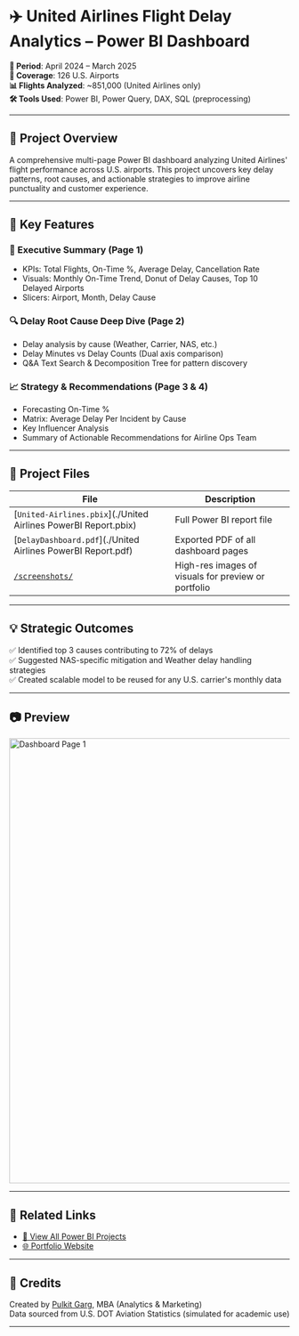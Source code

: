 # ✈️ United Airlines Flight Delay Analytics – Power BI Dashboard

**📅 Period**: April 2024 – March 2025  
**📍 Coverage**: 126 U.S. Airports  
**📊 Flights Analyzed**: ~851,000 (United Airlines only)  
**🛠️ Tools Used**: Power BI, Power Query, DAX, SQL (preprocessing)

---

## 🚀 Project Overview

A comprehensive multi-page Power BI dashboard analyzing United Airlines' flight performance across U.S. airports. This project uncovers key delay patterns, root causes, and actionable strategies to improve airline punctuality and customer experience.

---

## 📌 Key Features

### 📄 Executive Summary (Page 1)
- KPIs: Total Flights, On-Time %, Average Delay, Cancellation Rate
- Visuals: Monthly On-Time Trend, Donut of Delay Causes, Top 10 Delayed Airports
- Slicers: Airport, Month, Delay Cause

### 🔍 Delay Root Cause Deep Dive (Page 2)
- Delay analysis by cause (Weather, Carrier, NAS, etc.)
- Delay Minutes vs Delay Counts (Dual axis comparison)
- Q&A Text Search & Decomposition Tree for pattern discovery

### 📈 Strategy & Recommendations (Page 3 & 4)
- Forecasting On-Time %
- Matrix: Average Delay Per Incident by Cause
- Key Influencer Analysis
- Summary of Actionable Recommendations for Airline Ops Team

---

## 📎 Project Files

| File | Description |
|------|-------------|
| [`United-Airlines.pbix`](./United Airlines PowerBI Report.pbix) | Full Power BI report file |
| [`DelayDashboard.pdf`](./United Airlines PowerBI Report.pdf) | Exported PDF of all dashboard pages |
| [`/screenshots/`](./screenshots/) | High-res images of visuals for preview or portfolio |

---

## 💡 Strategic Outcomes

✅ Identified top 3 causes contributing to 72% of delays  
✅ Suggested NAS-specific mitigation and Weather delay handling strategies  
✅ Created scalable model to be reused for any U.S. carrier's monthly data

---

## 📷 Preview

<img src=".screenshots/page1_dashboard_overview.jpg)" alt="Dashboard Page 1" width="800"/>

---

## 🔗 Related Links

- [📂 View All Power BI Projects](https://github.com/pulkitgarg3/PowerBI_Portfolio_Pulkit)
- [🌐 Portfolio Website](https://pulkitgarg3.github.io/pulkit-Portfolio/)

---

## 🙌 Credits

Created by [Pulkit Garg](https://www.linkedin.com/in/pulkitgarg03), MBA (Analytics & Marketing)  
Data sourced from U.S. DOT Aviation Statistics (simulated for academic use)

---


